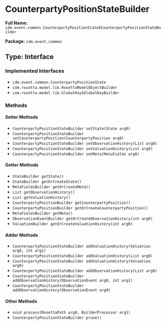 # CounterpartyPositionStateBuilder

**Full Name:** `cdm.event.common.CounterpartyPositionState$CounterpartyPositionStateBuilder`

**Package:** `cdm.event.common`

## Type: Interface

### Implemented Interfaces

- `cdm.event.common.CounterpartyPositionState`
- `com.rosetta.model.lib.RosettaModelObjectBuilder`
- `com.rosetta.model.lib.GlobalKey$GlobalKeyBuilder`

### Methods

#### Setter Methods

- `CounterpartyPositionStateBuilder setState(State arg0)`
- `CounterpartyPositionStateBuilder setCounterpartyPosition(CounterpartyPosition arg0)`
- `CounterpartyPositionStateBuilder setObservationHistory(List arg0)`
- `CounterpartyPositionStateBuilder setValuationHistory(List arg0)`
- `CounterpartyPositionStateBuilder setMeta(MetaFields arg0)`

#### Getter Methods

- `StateBuilder getState()`
- `StateBuilder getOrCreateState()`
- `MetaFieldsBuilder getOrCreateMeta()`
- `List getObservationHistory()`
- `List getValuationHistory()`
- `CounterpartyPositionBuilder getCounterpartyPosition()`
- `CounterpartyPositionBuilder getOrCreateCounterpartyPosition()`
- `MetaFieldsBuilder getMeta()`
- `ObservationEventBuilder getOrCreateObservationHistory(int arg0)`
- `ValuationBuilder getOrCreateValuationHistory(int arg0)`

#### Adder Methods

- `CounterpartyPositionStateBuilder addValuationHistory(Valuation arg0, int arg1)`
- `CounterpartyPositionStateBuilder addValuationHistory(List arg0)`
- `CounterpartyPositionStateBuilder addValuationHistory(Valuation arg0)`
- `CounterpartyPositionStateBuilder addObservationHistory(List arg0)`
- `CounterpartyPositionStateBuilder addObservationHistory(ObservationEvent arg0, int arg1)`
- `CounterpartyPositionStateBuilder addObservationHistory(ObservationEvent arg0)`

#### Other Methods

- `void process(RosettaPath arg0, BuilderProcessor arg1)`
- `CounterpartyPositionStateBuilder prune()`

